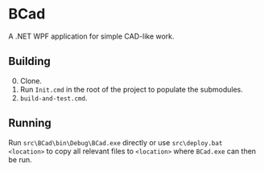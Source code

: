 BCad
====

A .NET WPF application for simple CAD-like work.

## Building

0. Clone.
1. Run `Init.cmd` in the root of the project to populate the submodules.
2. `build-and-test.cmd`.

## Running

Run `src\BCad\bin\Debug\BCad.exe` directly or use `src\deploy.bat <location>` to copy all relevant files
to `<location>` where `BCad.exe` can then be run.
